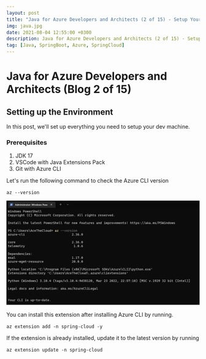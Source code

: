 ```yaml
---
layout: post
title: "Java for Azure Developers and Architects (2 of 15) - Setup Your Environment"
img: java.jpg
date: 2021-08-04 12:55:00 +0300
description: Java for Azure Developers and Architects (2 of 15) - Setup your environment
tag: [Java, SpringBoot, Azure, SpringCloud]
---
```


# Java for Azure Developers and Architects (Blog 2 of 15)


## Setting up the Environment

In this post, we'll set up everything you need to setup your dev machine.

### Prerequisites
1) JDK 17
2) VSCode with Java Extensions Pack 
3) Git with Azure CLI

Let's run the following command to check the Azure CLI version

```
az --version
```

![Azure CLI output version](/assets/img/azcliversion.png "Azure CLI Output")

You can install this extension after installing Azure CLI by running.

```
az extension add -n spring-cloud -y
```

If the extension is already installed, update it to the latest version by running 

```
az extension update -n spring-cloud
```